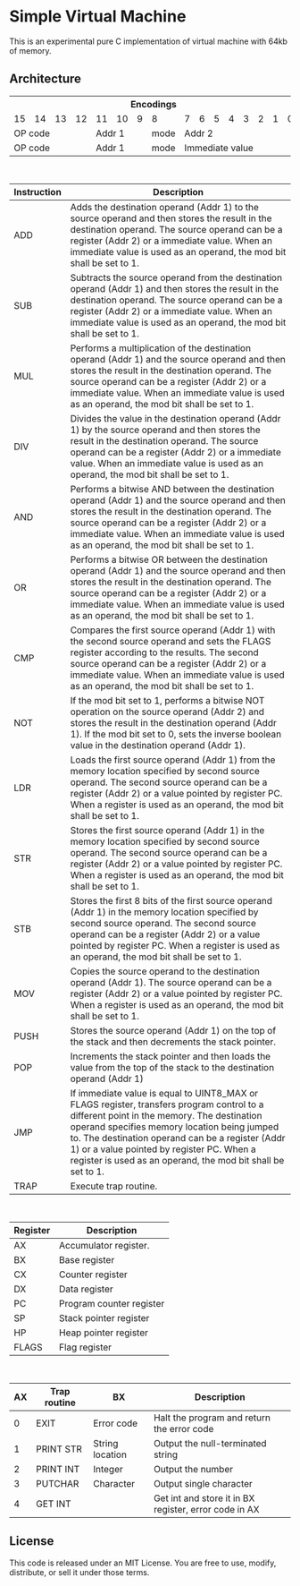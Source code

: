 # Simple Virtual Machine

This is an experimental pure C implementation of virtual machine with 64kb of memory.

## Architecture

<table>
	<tr> 
		<th colspan="16"> Encodings </th>
	</tr>
	<tr>
		<td> 15 </td>
		<td> 14 </td>
		<td> 13 </td>
		<td> 12 </td>
		<td> 11 </td>
		<td> 10 </td>
		<td> 9 </td>
		<td> 8 </td>
		<td> 7 </td>
		<td> 6 </td>
		<td> 5 </td>
		<td> 4 </td>
		<td> 3 </td>
		<td> 2 </td>
		<td> 1 </td>
		<td> 0 </td>
	</tr>
	<tr>
		<td colspan="4"> OP code </td>
		<td colspan="3"> Addr 1 </td>
		<td> mode </td>
		<td colspan="3"> Addr 2 </td>
		<td colspan="5"> </td>
	</tr>
	<tr>
		<td colspan="4"> OP code </td>
		<td colspan="3"> Addr 1 </td>
		<td> mode </td>
		<td colspan="8"> Immediate value </td>
	</tr>
</table>
<br>

Instruction | Description
-|-
ADD | Adds the destination operand (Addr 1) to the source operand and then stores the result in the destination operand. The source operand can be a register (Addr 2) or a immediate value. When an immediate value is used as an operand, the mod bit shall be set to 1.
SUB | Subtracts the source operand from the destination operand (Addr 1) and then stores the result in the destination operand. The source operand can be a register (Addr 2) or a immediate value. When an immediate value is used as an operand, the mod bit shall be set to 1.
MUL | Performs a multiplication of the destination operand (Addr 1) and the source operand and then stores the result in the destination operand. The source operand can be a register (Addr 2) or a immediate value. When an immediate value is used as an operand, the mod bit shall be set to 1.
DIV | Divides the value in the destination operand (Addr 1) by the source operand and then stores the result in the destination operand. The source operand can be a register (Addr 2) or a immediate value. When an immediate value is used as an operand, the mod bit shall be set to 1.
AND | Performs a bitwise AND between the destination operand (Addr 1) and the source operand and then stores the result in the destination operand. The source operand can be a register (Addr 2) or a immediate value. When an immediate value is used as an operand, the mod bit shall be set to 1.
OR | Performs a bitwise OR between the destination operand (Addr 1) and the source operand and then stores the result in the destination operand. The source operand can be a register (Addr 2) or a immediate value. When an immediate value is used as an operand, the mod bit shall be set to 1.
CMP | Compares the first source operand (Addr 1) with the second source operand and sets the FLAGS register according to the results. The second source operand can be a register (Addr 2) or a immediate value. When an immediate value is used as an operand, the mod bit shall be set to 1.
NOT | If the mod bit set to 1, performs a bitwise NOT operation on the source operand (Addr 2) and stores the result in the destination operand (Addr 1). If the mod bit set to 0, sets the inverse boolean value in the destination operand (Addr 1).
LDR | Loads the first source operand (Addr 1) from the memory location specified by second source operand. The second source operand can be a register (Addr 2) or a value pointed by register PC. When a register is used as an operand, the mod bit shall be set to 1. 
STR | Stores the first source operand (Addr 1) in the memory location specified by second source operand. The second source operand can be a register (Addr 2) or a value pointed by register PC. When a register is used as an operand, the mod bit shall be set to 1. 
STB | Stores the first 8 bits of the first source operand (Addr 1) in the memory location specified by second source operand. The second source operand can be a register (Addr 2) or a value pointed by register PC. When a register is used as an operand, the mod bit shall be set to 1. 
MOV | Copies the source operand to the destination operand (Addr 1). The source operand can be a register (Addr 2) or a value pointed by register PC. When a register is used as an operand, the mod bit shall be set to 1. 
PUSH | Stores the source operand (Addr 1) on the top of the stack and then decrements the stack pointer.
POP | Increments the stack pointer and then loads the value from the top of the stack to the destination operand (Addr 1)
JMP | If immediate value is equal to UINT8_MAX or FLAGS register, transfers program control to a different point in the memory. The destination operand specifies memory location being jumped to. The destination operand can be a register (Addr 1) or a value pointed by register PC. When a register is used as an operand, the mod bit shall be set to 1. 
TRAP | Execute trap routine.
<br>

 Register | Description
 -|-
AX | Accumulator register.
BX | Base register
CX | Counter register
DX | Data register
PC | Program counter register
SP | Stack pointer register
HP | Heap pointer register
FLAGS | Flag register
<br>

AX | Trap routine | BX | Description
 -|-|-|-
0 | EXIT | Error code | Halt the program and return the error code
1 | PRINT STR | String location | Output the null-terminated string  
2 | PRINT INT | Integer | Output the number
3 | PUTCHAR | Character | Output single character
4 | GET INT || Get int and store it in BX register, error code in AX

## License
This code is released under an MIT License. You are free to use, modify, distribute, or sell it under those terms.

